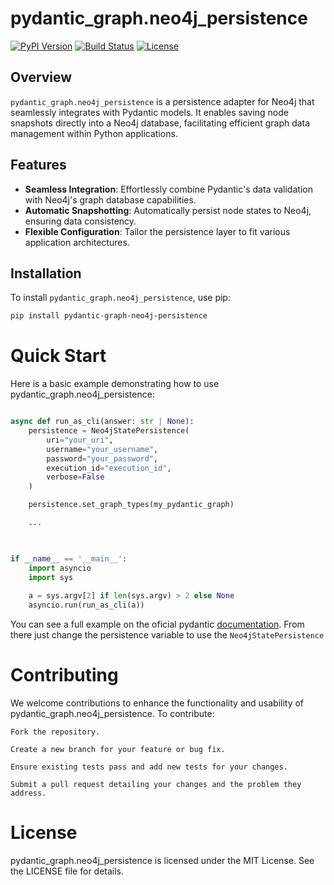# pydantic_graph.neo4j_persistence


[![PyPI Version](https://badge.fury.io/py/pydantic-graph-neo4j-persistence.svg)](https://pypi.org/project/pydantic-graph-neo4j-persistence/)
[![Build Status](https://travis-ci.org/yourusername/pydantic_graph.neo4j_persistence.svg?branch=main)](https://travis-ci.org/yourusername/pydantic_graph.neo4j_persistence)
[![License](https://img.shields.io/badge/license-MIT-blue.svg)](https://opensource.org/licenses/MIT)

## Overview

`pydantic_graph.neo4j_persistence` is a persistence adapter for Neo4j that seamlessly integrates with Pydantic models. It enables saving node snapshots directly into a Neo4j database, facilitating efficient graph data management within Python applications.

## Features

- **Seamless Integration**: Effortlessly combine Pydantic's data validation with Neo4j's graph database capabilities.
- **Automatic Snapshotting**: Automatically persist node states to Neo4j, ensuring data consistency.
- **Flexible Configuration**: Tailor the persistence layer to fit various application architectures.

## Installation

To install `pydantic_graph.neo4j_persistence`, use pip:

```bash
pip install pydantic-graph-neo4j-persistence
```
# Quick Start

Here is a basic example demonstrating how to use pydantic_graph.neo4j_persistence:

```python

async def run_as_cli(answer: str | None):
    persistence = Neo4jStatePersistence(
        uri="your_uri",
        username="your_username",
        password="your_password",
        execution_id="execution_id",
        verbose=False
    )

    persistence.set_graph_types(my_pydantic_graph)

    ...
    


if __name__ == '__main__':
    import asyncio
    import sys
    
    a = sys.argv[2] if len(sys.argv) > 2 else None
    asyncio.run(run_as_cli(a))
```

You can see a full example on the oficial pydantic [documentation](https://ai.pydantic.dev/examples/question-graph/). From there just change the persistence variable to use the `Neo4jStatePersistence`

# Contributing
We welcome contributions to enhance the functionality and usability of 
pydantic_graph.neo4j_persistence. To contribute:

    Fork the repository.

    Create a new branch for your feature or bug fix.

    Ensure existing tests pass and add new tests for your changes.

    Submit a pull request detailing your changes and the problem they address.

# License

pydantic_graph.neo4j_persistence is licensed under the MIT License. See the LICENSE file for details.
